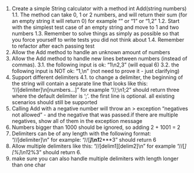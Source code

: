1. Create a simple String calculator with a method int Add(string numbers)
  1.1. The method can take 0, 1 or 2 numbers, and will return their sum (for an empty string it will return 0) for example “”        or “1” or “1,2”
  1.2. Start with the simplest test case of an empty string and move to 1 and two numbers
  1.3. Remember to solve things as simply as possible so that you force yourself to write tests you did not think about
  1.4. Remember to refactor after each passing test
2. Allow the Add method to handle an unknown amount of numbers
3. Allow the Add method to handle new lines between numbers (instead of commas).
  3.1. the following input is ok: “1\n2,3” (will equal 6)
  3.2. the following input is NOT ok: “1,\n” (not need to prove it - just clarifying)
4. Support different delimiters
  4.1. to change a delimiter, the beginning of the string will contain a separate line that looks like this:              
       “//[delimiter]\n[numbers…]” for example “//;\n1;2” should return three where the default delimiter is ‘;’.
       the first line is optional. all existing scenarios should still be supported
5. Calling Add with a negative number will throw an > exception “negatives not allowed” - and the negative that was passed.if    there are multiple negatives, show all of them in the exception message
6. Numbers bigger than 1000 should be ignored, so adding 2 + 1001 = 2
7. Delimiters can be of any length with the following format: “//[delimiter]\n” for example: “//[***]\n1***2***3” should return 6
8. Allow multiple delimiters like this: “//[delim1][delim2]\n” for example “//[*][%]\n1*2%3” should return 6.
9. make sure you can also handle multiple delimiters with length longer than one char
